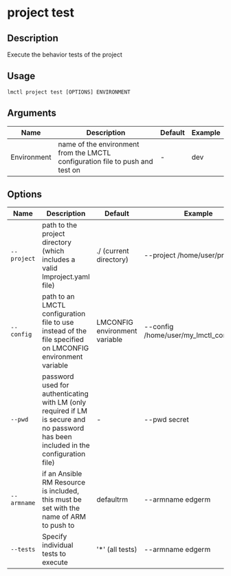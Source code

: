 # project test

## Description

Execute the behavior tests of the project

## Usage

```
lmctl project test [OPTIONS] ENVIRONMENT
```

## Arguments

| Name        | Description                                                                   | Default | Example |
| ----------- | ----------------------------------------------------------------------------- | ------- | ------- |
| Environment | name of the environment from the LMCTL configuration file to push and test on | -       | dev     |

## Options

| Name        | Description                                                                                                                          | Default                       | Example                                  |
| ----------- | ------------------------------------------------------------------------------------------------------------------------------------ | ----------------------------- | ---------------------------------------- |
| `--project` | path to the project directory (which includes a valid lmproject.yaml file)                                                           | ./ (current directory)        | --project /home/user/projectA            |
| `--config`  | path to an LMCTL configuration file to use instead of the file specified on LMCONFIG environment variable                            | LMCONFIG environment variable | --config /home/user/my_lmctl_config.yaml |
| `--pwd`     | password used for authenticating with LM (only required if LM is secure and no password has been included in the configuration file) | -                             | --pwd secret                             |
| `--armname` | if an Ansible RM Resource is included, this must be set with the name of ARM to push to                                              | defaultrm                     | --armname edgerm                         |
| `--tests`   | Specify individual tests to execute                                                                                                  | '\*' (all tests)              | --armname edgerm                         |
